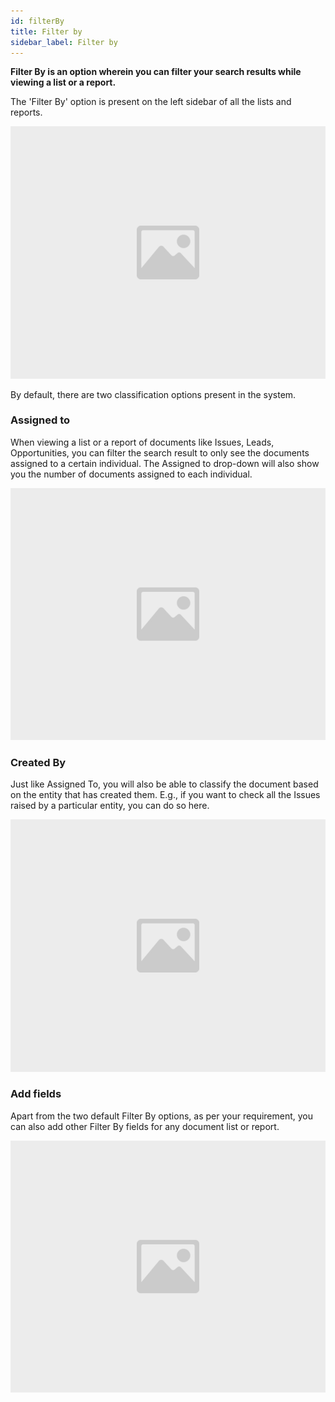 ```yaml
---
id: filterBy
title: Filter by
sidebar_label: Filter by
---
```


**Filter By is an option wherein you can filter your search results while viewing a list or a report.**

The 'Filter By' option is present on the left sidebar of all the lists and reports.

![image](images/image.jpg)

By default, there are two classification options present in the system.

### Assigned to 
When viewing a list or a report of documents like Issues, Leads, Opportunities, you can filter the search result to only see the documents assigned to a certain individual. The Assigned to drop-down will also show you the number of documents assigned to each individual.

![image](images/image.jpg)

### Created By 
Just like Assigned To, you will also be able to classify the document based on the entity that has created them. E.g., if you want to check all the Issues raised by a particular entity, you can do so here.

![image](images/image.jpg)

### Add fields 
Apart from the two default Filter By options, as per your requirement, you can also add other Filter By fields for any document list or report.

![image](images/image.jpg)